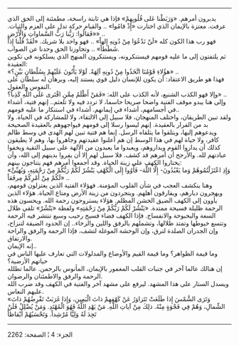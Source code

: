 ------------------------------------------------------------------------

يدبرون أمرهم. «وَرَبَطْنا عَلى قُلُوبِهِمْ» فإذا هي ثابتة راسخة، مطمئنة إلى الحق
الذي عرفت. معتزة بالإيمان الذي اختارت «إِذْ قامُوا» .. والقيام حركة تدل على
العزم والثبات. «فَقالُوا: رَبُّنا رَبُّ السَّماواتِ وَالْأَرْضِ» ..  
فهو رب هذا الكون كله «لَنْ نَدْعُوَا مِنْ دُونِهِ إِلهاً» .. فهو واحد بلا شريك. «لَقَدْ
قُلْنا إِذاً شَطَطاً» .. وتجاوزنا الحق وحدنا عن الصواب.  
ثم يلتفتون إلى ما عليه قومهم فيستنكرونه، ويستنكرون المنهج الذي يسلكونه
في تكوين العقيدة:  
«هؤُلاءِ قَوْمُنَا اتَّخَذُوا مِنْ دُونِهِ آلِهَةً. لَوْلا يَأْتُونَ عَلَيْهِمْ بِسُلْطانٍ بَيِّنٍ؟» ..  
فهذا هو طريق الاعتقاد: أن يكون للإنسان دليل قوي يستند إليه، وبرهان له
سلطان على النفوس والعقول.  
وإلا فهو الكذب الشنيع، لأنه الكذب على الله: «فَمَنْ أَظْلَمُ مِمَّنِ افْتَرى عَلَى اللَّهِ
كَذِباً؟» ..  
وإلى هنا يبدو موقف الفتية واضحا صريحا حاسما، لا تردد فيه ولا تلعثم..
إنهم فتية، أشداء في أجسامهم، أشداء في إيمانهم. أشداء في استنكار ما عليه
قومهم..  
ولقد تبين الطريقان، واختلف المنهجان، فلا سبيل إلى الالتقاء، ولا للمشاركة
في الحياة. ولا بد من الفرار بالعقيدة. إنهم ليسوا رسلا إلى قومهم
فيواجهوهم بالعقيدة الصحيحة ويدعوهم إليها، ويتلقوا ما يتلقاه الرسل. إنما
هم فتية تبين لهم الهدى في وسط ظالم كافر، ولا حياة لهم في هذا الوسط إن هم
أعلنوا عقيدتهم وجاهروا بها، وهم لا يطيقون كذلك أن يداروا القوم ويداروهم،
ويعبدوا ما يعبدون من الآلهة على سبيل التقية ويخفوا عبادتهم لله. والأرجح
أن أمرهم قد كشف. فلا سبيل لهم إلا أن يفروا بدينهم إلى الله، وأن يختاروا
الكهف على زينة الحياة. وقد أجمعوا أمرهم فهم يتناجون بينهم:  
«وَإِذِ اعْتَزَلْتُمُوهُمْ وَما يَعْبُدُونَ- إِلَّا اللَّهَ- فَأْوُوا إِلَى الْكَهْفِ يَنْشُرْ لَكُمْ رَبُّكُمْ مِنْ
رَحْمَتِهِ، وَيُهَيِّئْ لَكُمْ مِنْ أَمْرِكُمْ مِرفَقاً» ..  
وهنا ينكشف العجب في شأن القلوب المؤمنة. فهؤلاء الفتية الذين يعتزلون
قومهم، ويهجرون ديارهم، ويفارقون أهلهم. ويتجردون من زينة الأرض ومتاع
الحياة. هؤلاء الذين يأوون إلى الكهف الضيق الخشن المظلم. هؤلاء يستروحون
رحمة الله. ويحسون هذه الرحمة ظليلة فسيحة ممتدة. «يَنْشُرْ لَكُمْ رَبُّكُمْ مِنْ رَحْمَتِهِ»
ولفظة «يَنْشُرْ» تلقي ظلال السعة والبحبوحة والانفساح. فإذا الكهف فضاء فسيح
رحيب وسيع تنتشر فيه الرحمة وتتسع خيوطها وتمتد ظلالها، وتشملهم بالرفق
واللين والرخاء.. إن الحدود الضيقة لتنزاح، وإن الجدران الصلدة لترق، وإن
الوحشة الموغلة لتشف، فإذا الرحمة والرفق والراحة والارتفاق.  
إنه الإيمان..  
وما قيمة الظواهر؟ وما قيمة القيم والأوضاع والمدلولات التي تعارف عليها
الناس في حياتهم الأرضية؟  
إن هنالك عالما آخر في جنبات القلب المغمور بالإيمان، المأنوس بالرحمن.
عالما تظلله الرحمة والرفق والاطمئنان والرضوان.  
ويسدل الستار على هذا المشهد. ليرفع على مشهد آخر والفتية في الكهف وقد ضرب
الله عليهم النعاس.  
«وَتَرَى الشَّمْسَ إِذا طَلَعَتْ تَتَزاوَرُ عَنْ كَهْفِهِمْ ذاتَ الْيَمِينِ، وَإِذا غَرَبَتْ تَقْرِضُهُمْ ذاتَ
الشِّمالِ، وَهُمْ فِي فَجْوَةٍ مِنْهُ. ذلِكَ مِنْ آياتِ اللَّهِ. مَنْ يَهْدِ اللَّهُ فَهُوَ الْمُهْتَدِ. وَمَنْ
يُضْلِلْ فَلَنْ تَجِدَ لَهُ وَلِيًّا مُرْشِداً. وَتَحْسَبُهُمْ أَيْقاظاً

------------------------------------------------------------------------

الجزء: 4 ¦ الصفحة: 2262

